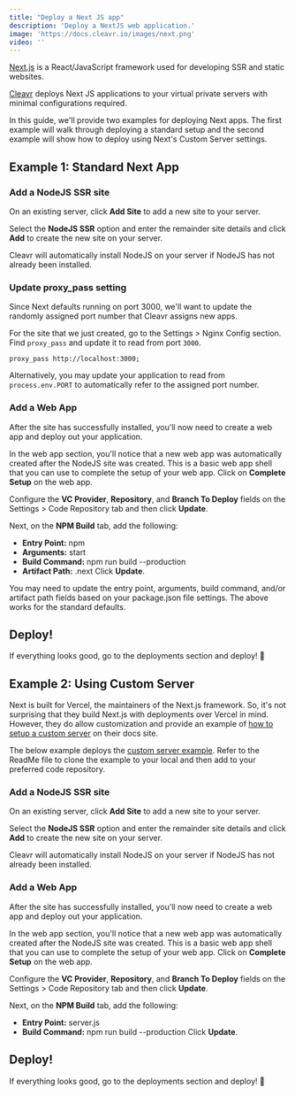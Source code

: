 ```yaml
---
title: "Deploy a Next JS app"
description: 'Deploy a NextJS web application.'
image: 'https://docs.cleavr.io/images/next.png'
video: ''
---
```


[Next.js](https://nextjs.org/) is a React/JavaScript framework used for developing SSR and static websites. 

[Cleavr](https://cleavr.io) deploys Next JS applications to your virtual private servers with minimal configurations required. 

In this guide, we'll provide two examples for deploying Next apps. The first example will walk through deploying a standard setup and the
second example will show how to deploy using Next's Custom Server settings. 

## Example 1: Standard Next App

### Add a NodeJS SSR site

On an existing server, click **Add Site** to add a new site to your server. 

Select the **NodeJS SSR** option and enter the remainder site details and click **Add** to create the new site on your server. 

Cleavr will automatically install NodeJS on your server if NodeJS has not already been installed.  

### Update proxy_pass setting 

Since Next defaults running on port 3000, we'll want to update the randomly assigned port number that Cleavr assigns new apps. 

For the site that we just created, go to the Settings > Nginx Config section. Find `proxy_pass` and update it to read from port `3000`.

```
proxy_pass http://localhost:3000;
```

Alternatively, you may update your application to read from `process.env.PORT` to automatically refer to the assigned port number. 

### Add a Web App

After the site has successfully installed, you'll now need to create a web app and deploy out your application. 

In the web app section, you'll notice that a new web app was automatically created after the NodeJS site was created. This is a basic web app shell
that you can use to complete the setup of your web app. Click on **Complete Setup** on the web app. 

Configure the **VC Provider**, **Repository**, and **Branch To Deploy** fields on the Settings > Code Repository tab and then click **Update**.

Next, on the **NPM Build** tab, add the following: 
- **Entry Point:** npm
- **Arguments:** start
- **Build Command:** npm run build --production
- **Artifact Path:** .next
Click **Update**. 

<base-info>
You may need to update the entry point, arguments, build command, and/or artifact path fields based on your package.json file settings. 
The above works for the standard defaults.
</base-info>

## Deploy! 
If everything looks good, go to the deployments section and deploy! 🚀


## Example 2: Using Custom Server

Next is built for Vercel, the maintainers of the Next.js framework. So, it's not surprising that they build Next.js with deployments over Vercel in mind. 
However, they do allow customization and provide an example of [how to setup a custom server](https://nextjs.org/docs/advanced-features/custom-server) on their docs site.

The below example deploys the [custom server example](https://github.com/vercel/next.js/tree/canary/examples/custom-server). Refer to the ReadMe file to 
clone the example to your local and then add to your preferred code repository. 

### Add a NodeJS SSR site

On an existing server, click **Add Site** to add a new site to your server. 

Select the **NodeJS SSR** option and enter the remainder site details and click **Add** to create the new site on your server. 

Cleavr will automatically install NodeJS on your server if NodeJS has not already been installed.  


### Add a Web App

After the site has successfully installed, you'll now need to create a web app and deploy out your application. 

In the web app section, you'll notice that a new web app was automatically created after the NodeJS site was created. This is a basic web app shell
that you can use to complete the setup of your web app. Click on **Complete Setup** on the web app. 

Configure the **VC Provider**, **Repository**, and **Branch To Deploy** fields on the Settings > Code Repository tab and then click **Update**.

Next, on the **NPM Build** tab, add the following: 
- **Entry Point:** server.js
- **Build Command:** npm run build --production
Click **Update**. 

## Deploy! 
If everything looks good, go to the deployments section and deploy! 🚀
